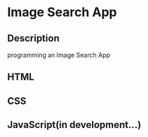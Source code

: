 # Image Search App

## Description
programming an Image Search App

## HTML

## CSS

## JavaScript(in development...)
